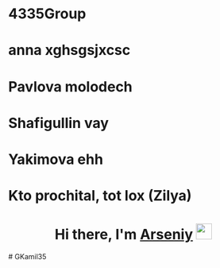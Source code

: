 # 4335Group
# anna xghsgsjxcsc
# Pavlova molodech
# Shafigullin vay
# Yakimova ehh
# Kto prochital, tot lox (Zilya)


<div>
    <h1 align="center">
        Hi there, I'm <a href="https://t.me/zhelvakovIT" target="_blank">Arseniy</a> 
        <img src="https://github.com/blackcater/blackcater/raw/main/images/Hi.gif" height="32"/>
    </h1>
</div>
# GKamil35